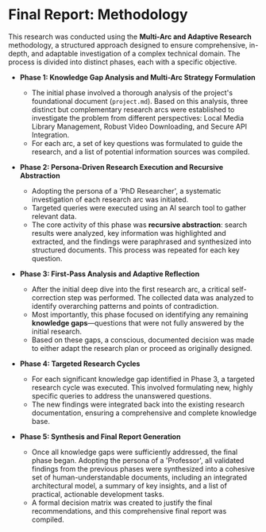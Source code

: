 # Final Report: Methodology

This research was conducted using the **Multi-Arc and Adaptive Research** methodology, a structured approach designed to ensure comprehensive, in-depth, and adaptable investigation of a complex technical domain. The process is divided into distinct phases, each with a specific objective.

*   **Phase 1: Knowledge Gap Analysis and Multi-Arc Strategy Formulation**
    *   The initial phase involved a thorough analysis of the project's foundational document (`project.md`). Based on this analysis, three distinct but complementary research arcs were established to investigate the problem from different perspectives: Local Media Library Management, Robust Video Downloading, and Secure API Integration.
    *   For each arc, a set of key questions was formulated to guide the research, and a list of potential information sources was compiled.

*   **Phase 2: Persona-Driven Research Execution and Recursive Abstraction**
    *   Adopting the persona of a 'PhD Researcher', a systematic investigation of each research arc was initiated.
    *   Targeted queries were executed using an AI search tool to gather relevant data.
    *   The core activity of this phase was **recursive abstraction**: search results were analyzed, key information was highlighted and extracted, and the findings were paraphrased and synthesized into structured documents. This process was repeated for each key question.

*   **Phase 3: First-Pass Analysis and Adaptive Reflection**
    *   After the initial deep dive into the first research arc, a critical self-correction step was performed. The collected data was analyzed to identify overarching patterns and points of contradiction.
    *   Most importantly, this phase focused on identifying any remaining **knowledge gaps**—questions that were not fully answered by the initial research.
    *   Based on these gaps, a conscious, documented decision was made to either adapt the research plan or proceed as originally designed.

*   **Phase 4: Targeted Research Cycles**
    *   For each significant knowledge gap identified in Phase 3, a targeted research cycle was executed. This involved formulating new, highly specific queries to address the unanswered questions.
    *   The new findings were integrated back into the existing research documentation, ensuring a comprehensive and complete knowledge base.

*   **Phase 5: Synthesis and Final Report Generation**
    *   Once all knowledge gaps were sufficiently addressed, the final phase began. Adopting the persona of a 'Professor', all validated findings from the previous phases were synthesized into a cohesive set of human-understandable documents, including an integrated architectural model, a summary of key insights, and a list of practical, actionable development tasks.
    *   A formal decision matrix was created to justify the final recommendations, and this comprehensive final report was compiled.